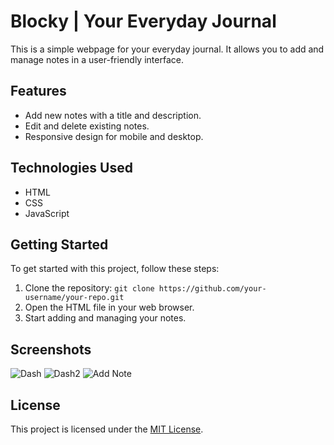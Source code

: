 # Blocky | Your Everyday Journal

This is a simple webpage for your everyday journal. It allows you to add and manage notes in a user-friendly interface.

## Features

- Add new notes with a title and description.
- Edit and delete existing notes.
- Responsive design for mobile and desktop.

## Technologies Used

- HTML
- CSS
- JavaScript

## Getting Started

To get started with this project, follow these steps:

1. Clone the repository: `git clone https://github.com/your-username/your-repo.git`
2. Open the HTML file in your web browser.
3. Start adding and managing your notes.

## Screenshots

![Dash](screenshots/Dash.jpg)
![Dash2](screenshots/Dash2.jpg)
![Add Note](screenshots/Add%20Note.jpg)

## License

This project is licensed under the [MIT License](LICENSE).
